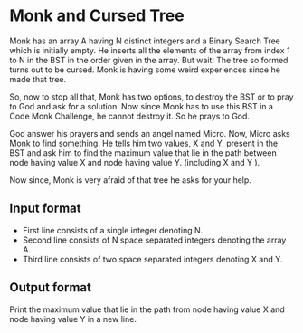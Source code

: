 # Monk and Cursed Tree

Monk has an array A having N distinct integers and a Binary Search Tree which is initially empty. He inserts all the elements of the array from index 1 to N in the BST in the order given in the array. But wait! The tree so formed turns out to be cursed. Monk is having some weird experiences since he made that tree.

So, now to stop all that, Monk has two options, to destroy the BST or to pray to God and ask for a solution. Now since Monk has to use this BST in a Code Monk Challenge, he cannot destroy it. So he prays to God.

God answer his prayers and sends an angel named Micro. Now, Micro asks Monk to find something. He tells him two values, X and Y, present in the BST and ask him to find the maximum value that lie in the path between node having value X and node having value Y. (including X and Y ).

Now since, Monk is very afraid of that tree he asks for your help.

## Input format

- First line consists of a single integer denoting N.
- Second line consists of N space separated integers denoting the array A.
- Third line consists of two space separated integers denoting X and Y.

## Output format

Print the maximum value that lie in the path from node having value X and node having value Y in a new line.
